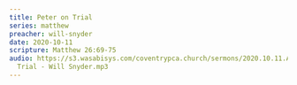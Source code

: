 ```yaml
---
title: Peter on Trial
series: matthew
preacher: will-snyder
date: 2020-10-11
scripture: Matthew 26:69-75
audio: https://s3.wasabisys.com/coventrypca.church/sermons/2020.10.11.A Peter on
  Trial - Will Snyder.mp3
---
```


